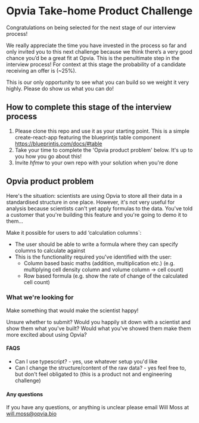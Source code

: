 # Opvia Take-home Product Challenge 

Congratulations on being selected for the next stage of our interview process! 

We really appreciate the time you have invested in the process so far and only invited you to this next challenge because we think there’s a very good chance you’d be a great fit at Opvia. This is the penultimate step in the interview process! For context at this stage the probability of a candidate receiving an offer is (~25%). 

This is our only opportunity to see what you can build so we weight it very highly. Please do show us what you can do!

## How to complete this stage of the interview process

1. Please clone this repo and use it as your starting point. This is a simple create-react-app featuring the blueprintjs table component https://blueprintjs.com/docs/#table
2. Take your time to complete the 'Opvia product problem' below. It's up to you how you go about this!
3. Invite *hfmw* to your own repo with your solution when you're done

## Opvia product problem

Here's the situation: scientists are using Opvia to store all their data in a standardised structure in one place. However, it's not very useful for analysis because scientists can't yet apply formulas to the data. You've told a customer that you're building this feature and you're going to demo it to them...

Make it possible for users to add ‘calculation columns`:
- The user should be able to write a formula where they can specify columns to calculate against
- This is the functionality required you've identified with the user:
  - Column based basic maths (addition, multiplication etc.) (e.g. multiplying cell density column and volume column -> cell count)
  - Row based formula (e.g. show the rate of change of the calculated cell count)

### What we're looking for

Make something that would make the scientist happy!

Unsure whether to submit? Would you happily sit down with a scientist and show them what you've built? Would what you've showed them make them more excited about using Opvia?

#### FAQS
- Can I use typescript? - yes, use whatever setup you'd like
- Can I change the structure/content of the raw data? - yes feel free to, but don't feel obligated to (this is a product not and engineering challenge)

#### Any questions

If you have any questions, or anything is unclear please email Will Moss at will.moss@opvia.bio
